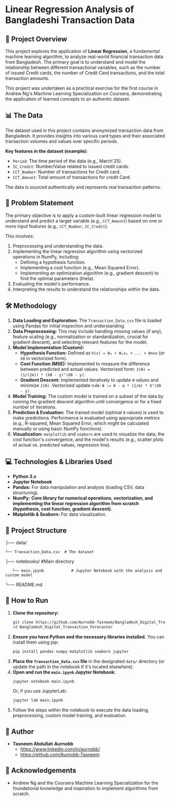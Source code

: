 # Linear Regression Analysis of Bangladeshi Transaction Data

## 📜 Project Overview

This project explores the application of **Linear Regression**, a fundamental machine learning algorithm, to analyze real-world financial transaction data from Bangladesh. The primary goal is to understand and model the relationship between different transactional variables, such as the number of issued Credit cards, the number of  Credit Card transactions, and the total transaction amounts.

This project was undertaken as a practical exercise for the first course in Andrew Ng's Machine Learning Specialization on Coursera, demonstrating the application of learned concepts to an authentic dataset.

## 📊 The Data

The dataset used in this project contains anonymized transaction data from Bangladesh. It provides insights into various card types and their associated transaction volumes and values over specific periods.

**Key features in the dataset (example):**
* `Period`: The time period of the data (e.g., March'25).
* `IC_Credit`: Number/Value related to issued credit cards.
* `CCT_Number`: Number of transactions for Credit card.
* `CCT_Amount`: Total amount of transactions for credit Card.

The data is sourced authentically and represents real transaction patterns.

## 🎯 Problem Statement

The primary objective is to apply a custom-built linear regression model to understand and predict a target variable (e.g., `CCT_Amount`) based on one or more input features (e.g., `CCT_Number`, `IC_Credit`). 

This involves:
1.  Preprocessing and understanding the data.
2.  Implementing the linear regression algorithm using vectorized operations in NumPy, including:
    * Defining a hypothesis function.
    * Implementing a cost function (e.g., Mean Squared Error).
    * Implementing an optimization algorithm (e.g., gradient descent) to find the optimal parameters (theta).
3.  Evaluating the model's performance.
4.  Interpreting the results to understand the relationships within the data.
## 🛠️ Methodology

1.  **Data Loading and Exploration:** The `Transaction_Data.csv` file is loaded using Pandas for initial inspection and understanding.
2.  **Data Preprocessing:** This may include handling missing values (if any), feature scaling (e.g., normalization or standardization, crucial for gradient descent), and selecting relevant features for the model.
3.  **Model Implementation (Custom):**
    * **Hypothesis Function:** Defined as `h(x) = θ₀ + θ₁x₁ + ... + θnxn` (or `Xθ` in vectorized form).
    * **Cost Function (MSE):** Implemented to measure the difference between predicted and actual values. Vectorized form: `J(θ) = (1/(2m)) * (Xθ - y)ᵀ(Xθ - y)`.
    * **Gradient Descent:** Implemented iteratively to update `θ` values and minimize `J(θ)`. Vectorized update rule: `θ := θ - α * (1/m) * Xᵀ(Xθ - y)`.
4.  **Model Training:** The custom model is trained on a subset of the data by running the gradient descent algorithm until convergence or for a fixed number of iterations.
5.  **Prediction & Evaluation:** The trained model (optimal `θ` values) is used to make predictions. Performance is evaluated using appropriate metrics (e.g., R-squared, Mean Squared Error, which might be calculated manually or using basic NumPy functions).
6.  **Visualization:** `matplotlib` and `seaborn` are used to visualize the data, the cost function's convergence, and the model's results (e.g., scatter plots of actual vs. predicted values, regression line).

## 💻 Technologies & Libraries Used

* **Python 3.x**
* **Jupyter Notebook**
* **Pandas:** For data manipulation and analysis (loading CSV, data structuring).
* **NumPy:** **Core library for numerical operations, vectorization, and implementing the linear regression algorithm from scratch (hypothesis, cost function, gradient descent).**
* **Matplotlib & Seaborn:** For data visualization.

## 📁 Project Structure


├── data/ 
    
    └── Transaction_Data.csv  # The dataset
├── notebooks/                 #Main directory

       └── main.ipynb            # Jupyter Notebook with the analysis and custom model
└── README.md                 



## 🚀 How to Run

1.  **Clone the repository:**
    ```bash
    git clone https://github.com/Aurnobb-Tasneem/Bangladesh_Digital_Transaction_Forecaster
    cd Bangladesh_Digital_Transaction_Forecaster
    ```
2.  **Ensure you have Python and the necessary libraries installed.** You can install them using pip:
    ```bash
    pip install pandas numpy matplotlib seaborn jupyter
    ```
3.  **Place the `Transaction_Data.csv` file** in the designated `data/` directory (or update the path in the notebook if it's located elsewhere).
4.  **Open and run the `main.ipynb` Jupyter Notebook:**
    ```bash
    jupyter notebook main.ipynb
    ```
    Or, if you use JupyterLab:
    ```bash
    jupyter lab main.ipynb
    ```
5.  Follow the steps within the notebook to execute the data loading, preprocessing, custom model training, and evaluation.


## 👤 Author

* **Tasneem Abdullah Aurnobb**
    * https://www.linkedin.com/in/aurnobb/
    * https://github.com/Aurnobb-Tasneem

## 🙏 Acknowledgements

* Andrew Ng and the Coursera Machine Learning Specialization for the foundational knowledge and inspiration to implement algorithms from scratch.
